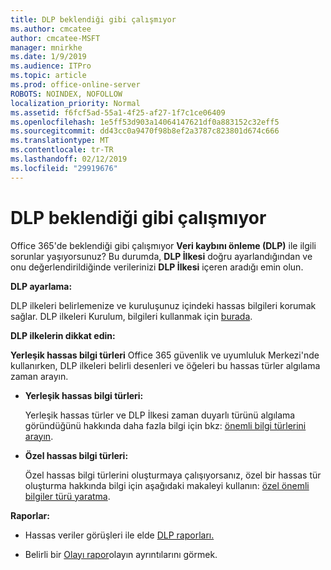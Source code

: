 ```yaml
---
title: DLP beklendiği gibi çalışmıyor
ms.author: cmcatee
author: cmcatee-MSFT
manager: mnirkhe
ms.date: 1/9/2019
ms.audience: ITPro
ms.topic: article
ms.prod: office-online-server
ROBOTS: NOINDEX, NOFOLLOW
localization_priority: Normal
ms.assetid: f6fcf5ad-55a1-4f25-af27-1f7c1ce06409
ms.openlocfilehash: 1e5ff53d903a14064147621df0a883152c32eff5
ms.sourcegitcommit: dd43cc0a9470f98b8ef2a3787c823801d674c666
ms.translationtype: MT
ms.contentlocale: tr-TR
ms.lasthandoff: 02/12/2019
ms.locfileid: "29919676"
---
```

# <a name="dlp-not-working-as-expected"></a>DLP beklendiği gibi çalışmıyor


Office 365'de beklendiği gibi çalışmıyor **Veri kaybını önleme (DLP)** ile ilgili sorunlar yaşıyorsunuz? Bu durumda, **DLP İlkesi** doğru ayarlandığından ve onu değerlendirildiğinde verilerinizi **DLP İlkesi** içeren aradığı emin olun. 
  
 **DLP ayarlama:**
  
DLP ilkeleri belirlemenize ve kuruluşunuz içindeki hassas bilgileri korumak sağlar. DLP ilkeleri Kurulum, bilgileri kullanmak için [burada](https://docs.microsoft.com/office365/securitycompliance/prevent-data-loss#set-up-dlp).
  
 **DLP ilkelerin dikkat edin:**
  
**Yerleşik hassas bilgi türleri** Office 365 güvenlik ve uyumluluk Merkezi'nde kullanırken, DLP ilkeleri belirli desenleri ve öğeleri bu hassas türler algılama zaman arayın. 
  
- **Yerleşik hassas bilgi türleri:**
    
    Yerleşik hassas türler ve DLP İlkesi zaman duyarlı türünü algılama göründüğünü hakkında daha fazla bilgi için bkz: [önemli bilgi türlerini arayın](https://docs.microsoft.com/office365/securitycompliance/what-the-sensitive-information-types-look-for).
    
- **Özel hassas bilgi türleri:**
    
    Özel hassas bilgi türlerini oluşturmaya çalışıyorsanız, özel bir hassas tür oluşturma hakkında bilgi için aşağıdaki makaleyi kullanın: [özel önemli bilgiler türü yaratma](https://docs.microsoft.com/office365/securitycompliance/create-a-custom-sensitive-information-type).
    
 **Raporlar:**
  
- Hassas veriler görüşleri ile elde [DLP raporları.](https://docs.microsoft.com/office365/securitycompliance/data-loss-prevention-policies#dlp-reports)
    
- Belirli bir [Olayı rapor](https://docs.microsoft.com/office365/securitycompliance/data-loss-prevention-policies#incident-reports)olayın ayrıntılarını görmek.
    

